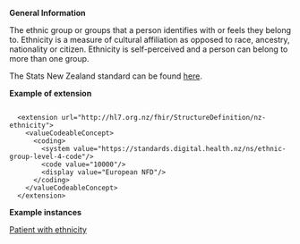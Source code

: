 

**General Information**

The ethnic group or groups that a person identifies with or feels they belong to.  Ethnicity is a measure of cultural affiliation as opposed to race, ancestry, nationality or citizen.  Ethnicity is self-perceived and a person can belong to more than one group.

The Stats New Zealand standard can be found [here](http://aria.stats.govt.nz/aria/#StandardView:uri=http://stats.govt.nz/cms/StatisticalStandard/vv0ovwUoTSSVDhpt).

**Example of extension**

```

  <extension url="http://hl7.org.nz/fhir/StructureDefinition/nz-ethnicity">
    <valueCodeableConcept>
      <coding>
        <system value="https://standards.digital.health.nz/ns/ethnic-group-level-4-code"/>
        <code value="10000"/>
        <display value="European NFD"/>
      </coding>
    </valueCodeableConcept>
  </extension>

```

**Example instances**

[Patient with ethnicity](Patient-patient-nz-ethnicity.html)

